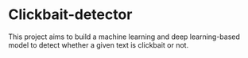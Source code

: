 # Clickbait-detector
This project aims to build a machine learning and deep learning-based model to detect whether a given text is clickbait or not.
